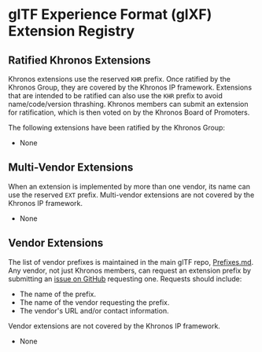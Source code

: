 <!--
Copyright 2022 The Khronos Group Inc.
SPDX-License-Identifier: CC-BY-4.0
-->

# glTF Experience Format (glXF) Extension Registry

## Ratified Khronos Extensions

Khronos extensions use the reserved `KHR` prefix. Once ratified by the Khronos Group, they are covered by the Khronos IP framework. Extensions that are intended to be ratified can also use the `KHR` prefix to avoid name/code/version thrashing. Khronos members can submit an extension for ratification, which is then voted on by the Khronos Board of Promoters.

The following extensions have been ratified by the Khronos Group:

* None

## Multi-Vendor Extensions

When an extension is implemented by more than one vendor, its name can use the reserved `EXT` prefix. Multi-vendor extensions are not covered by the Khronos IP framework.

* None

## Vendor Extensions

The list of vendor prefixes is maintained in the main glTF repo, [Prefixes.md](https://github.com/KhronosGroup/glTF/blob/main/extensions/Prefixes.md). Any vendor, not just Khronos members, can request an extension prefix by submitting an [issue on GitHub](https://github.com/KhronosGroup/glTF/issues/new) requesting one.  Requests should include:

* The name of the prefix.
* The name of the vendor requesting the prefix.
* The vendor's URL and/or contact information.

Vendor extensions are not covered by the Khronos IP framework.

* None

